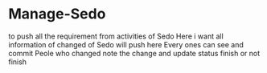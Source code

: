 # Manage-Sedo
to push all the requirement from activities of Sedo
Here i want all information of changed of Sedo will push here
Every ones can see and commit 
Peole who changed note the change and update status finish or not finish
